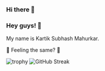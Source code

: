 ### Hi there 👋

<!--
**Mkseey/Mkseey** is a ✨ _special_ ✨ repository because its `README.md` (this file) appears on your GitHub profile.

Here are some ideas to get you started:

- 🔭 I’m currently working on ...
- 🌱 I’m currently learning ...
- 👯 I’m looking to collaborate on ...
- 🤔 I’m looking for help with ...
- 💬 Ask me about ...
- 📫 How to reach me: ...
- 😄 Pronouns: ...
- ⚡ Fun fact: ...
-->

### Hey guys! 👋

<!--
**Kartik** is a ✨ _special_ ✨ repository because its `README.md` (this file) appears on your GitHub profile.

Here are some ideas to get you started:

- 🔭 I’m currently working on ...
- 🌱 I’m currently learning ...
- 👯 I’m looking to collaborate on ...
- 🤔 I’m looking for help with ...
- 💬 Ask me about ...
- 📫 How to reach me: ...
- 😄 Pronouns: ...
- ⚡ Fun fact: ...
-->

My name is Kartik Subhash Mahurkar.

🤔 Feeling the same? 🚀






<!-- [Ÿ HŸPE]: https://yhype.me -->
[GitHub ]: https://github.com/mkseey
![trophy](https://github-profile-trophy.vercel.app/?username=mkseey)
![GitHub Streak](https://github-readme-streak-stats.herokuapp.com/?user=mkseey)

